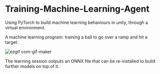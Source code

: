 # Training-Machine-Learning-Agent

Using PyTorch to build machine learning behaviours in unity, through a virtual environment.

A machine learning program: training a ball to go over a ramp and hit a target.

![ezgif com-gif-maker](https://user-images.githubusercontent.com/73109076/105433174-0b805c00-5c51-11eb-95e1-afcb616b17cf.gif)

The learning session outputs an ONNX file that can be re-installed to build further models on top of it.
